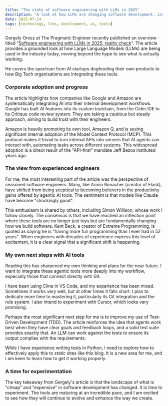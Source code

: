 ```yaml
---
title: "The state of software engineering with LLMs in 2025"
description: "A look at how LLMs are changing software development, inspired by Gergely Orosz's recent article, and my own plans for adopting these new tools."
date: 2025-07-14
tags: [technology, llms, development, ai, tools]
---
```


Gergely Orosz at The Pragmatic Engineer recently published an overview titled "[Software engineering with LLMs in 2025: reality check](https://newsletter.pragmaticengineer.com/p/software-engineering-with-llms-in-2025)". The article provides a grounded look at how Large Language Models (LLMs) are being used in the industry today, moving beyond the hype to see what is actually working.

He covers the spectrum from AI startups dogfooding their own products to how Big Tech organisations are integrating these tools.

### Corporate adoption and progress

The article highlights how companies like Google and Amazon are systematically integrating AI into their internal development workflows. Google has built AI features into its custom toolchain, from the Cider IDE to its Critique code review system. They are taking a cautious but steady approach, aiming to build trust with their engineers.

Amazon is heavily promoting its own tool, Amazon Q, and is seeing significant internal adoption of the Model Context Protocol (MCP). This protocol makes it trivial to turn internal APIs into servers that AI agents can interact with, automating tasks across different systems. This widespread adoption is a direct result of the "API-first" mandate Jeff Bezos instituted years ago.

### The view from experienced engineers

For me, the most interesting part of the article was the perspective of seasoned software engineers. Many, like Armin Ronacher (creator of Flask), have shifted from being sceptical to becoming believers in the productivity gains offered by agentic AI tools. The sentiment is that models like Claude have become "shockingly good".

This enthusiasm is shared by others, including Simon Willison, whose work I follow closely. The consensus is that we have reached an inflection point where these tools are no longer just toys but are fundamentally changing how we build software. Kent Beck, a creator of Extreme Programming, is quoted as saying he is "having more fun programming than I ever had in 52 years". When engineers with decades of experience express this level of excitement, it is a clear signal that a significant shift is happening.

### My own next steps with AI tools

Reading this has sharpened my own thinking and plans for the near future. I want to integrate these agentic tools more deeply into my workflow, especially those that connect directly with Git.

I have been using Cline in VS Code, and my experience has been mixed. Sometimes it works very well, but at other times it falls short. I plan to dedicate more time to mastering it, particularly its Git integration and the rule system. I also intend to experiment with Cursor, which looks very promising.

Perhaps the most significant next step for me is to improve my use of Test-Driven Development (TDD). The article reinforces the idea that agents work best when they have clear goals and feedback loops, and a solid test suite provides exactly that. An LLM can work against the tests to ensure its output complies with the requirements.

While I have experience writing tests in Python, I need to explore how to effectively apply this to static sites like this blog. It is a new area for me, and I am keen to learn how to get it working properly.

### A time for experimentation

The key takeaway from Gergely's article is that the landscape of what is "cheap" and "expensive" in software development has changed. It is time to experiment. The tools are maturing at an incredible pace, and I am excited to see how they will continue to evolve and enhance the way we create.